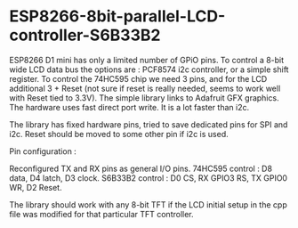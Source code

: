 # ESP8266-8bit-parallel-LCD-controller-S6B33B2
ESP8266 D1 mini has only a limited number of GPiO pins. To control a 8-bit wide LCD data bus the options are : PCF8574 i2c controller, or a simple shift register. 
To control the 74HC595 chip we need 3 pins, and for the LCD additional 3 + Reset (not sure if reset is really needed, seems to work well with Reset tied to 3.3V). 
The simple library links to Adafruit GFX graphics. The hardware uses fast direct port write. It is a lot faster than i2c.

The library has fixed hardware pins, tried to save dedicated pins for SPI and i2c. Reset should be moved to some other pin if i2c is used.
 
Pin configuration : 

Reconfigured TX and RX pins as general I/O pins.
74HC595 control : D8 data, D4 latch, D3 clock.
S6B33B2 control : D0 CS, RX GPIO3 RS, TX GPIO0 WR, D2 Reset.

The library should work with any 8-bit TFT if the LCD initial setup in the cpp file was modified for that particular TFT controller. 
